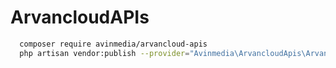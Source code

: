 # ArvancloudAPIs



```bash
  composer require avinmedia/arvancloud-apis
  php artisan vendor:publish --provider="Avinmedia\ArvancloudApis\ArvancloudApisServiceProvider"
```